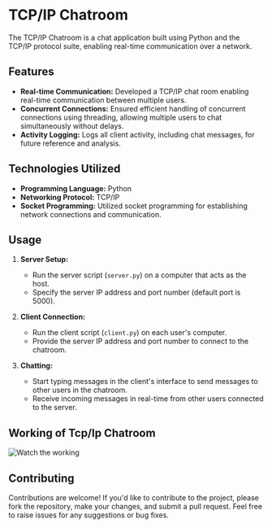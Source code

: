 # TCP/IP Chatroom

The TCP/IP Chatroom is a chat application built using Python and the TCP/IP protocol suite, enabling real-time communication over a network.

## Features

- **Real-time Communication:** Developed a TCP/IP chat room enabling real-time communication between multiple users.
- **Concurrent Connections:** Ensured efficient handling of concurrent connections using threading, allowing multiple users to chat simultaneously without delays.
- **Activity Logging:** Logs all client activity, including chat messages, for future reference and analysis.

## Technologies Utilized

- **Programming Language:** Python
- **Networking Protocol:** TCP/IP
- **Socket Programming:** Utilized socket programming for establishing network connections and communication.

## Usage

1. **Server Setup:**
   - Run the server script (`server.py`) on a computer that acts as the host.
   - Specify the server IP address and port number (default port is 5000).

2. **Client Connection:**
   - Run the client script (`client.py`) on each user's computer.
   - Provide the server IP address and port number to connect to the chatroom.

3. **Chatting:**
   - Start typing messages in the client's interface to send messages to other users in the chatroom.
   - Receive incoming messages in real-time from other users connected to the server.
## Working of Tcp/Ip Chatroom
![Watch the working](Tcp-Ip-working.gif)


## Contributing

Contributions are welcome! If you'd like to contribute to the project, please fork the repository, make your changes, and submit a pull request. Feel free to raise issues for any suggestions or bug fixes.

